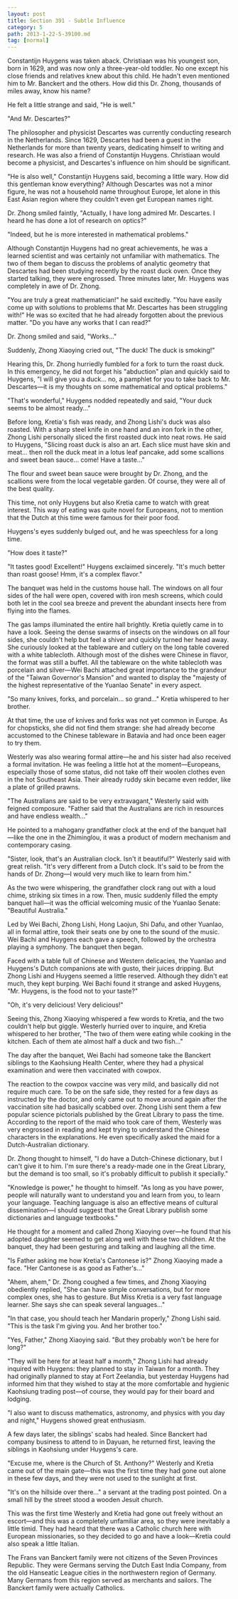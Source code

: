 ```yaml
---
layout: post
title: Section 391 - Subtle Influence
category: 5
path: 2013-1-22-5-39100.md
tag: [normal]
---
```


Constantijn Huygens was taken aback. Christiaan was his youngest son, born in 1629, and was now only a three-year-old toddler. No one except his close friends and relatives knew about this child. He hadn't even mentioned him to Mr. Banckert and the others. How did this Dr. Zhong, thousands of miles away, know his name?

He felt a little strange and said, "He is well."

"And Mr. Descartes?"

The philosopher and physicist Descartes was currently conducting research in the Netherlands. Since 1629, Descartes had been a guest in the Netherlands for more than twenty years, dedicating himself to writing and research. He was also a friend of Constantijn Huygens. Christiaan would become a physicist, and Descartes's influence on him should be significant.

"He is also well," Constantijn Huygens said, becoming a little wary. How did this gentleman know everything? Although Descartes was not a minor figure, he was not a household name throughout Europe, let alone in this East Asian region where they couldn't even get European names right.

Dr. Zhong smiled faintly, "Actually, I have long admired Mr. Descartes. I heard he has done a lot of research on optics?"

"Indeed, but he is more interested in mathematical problems."

Although Constantijn Huygens had no great achievements, he was a learned scientist and was certainly not unfamiliar with mathematics. The two of them began to discuss the problems of analytic geometry that Descartes had been studying recently by the roast duck oven. Once they started talking, they were engrossed. Three minutes later, Mr. Huygens was completely in awe of Dr. Zhong.

"You are truly a great mathematician!" he said excitedly. "You have easily come up with solutions to problems that Mr. Descartes has been struggling with!" He was so excited that he had already forgotten about the previous matter. "Do you have any works that I can read?"

Dr. Zhong smiled and said, "Works..."

Suddenly, Zhong Xiaoying cried out, "The duck! The duck is smoking!"

Hearing this, Dr. Zhong hurriedly fumbled for a fork to turn the roast duck. In this emergency, he did not forget his "abduction" plan and quickly said to Huygens, "I will give you a duck... no, a pamphlet for you to take back to Mr. Descartes—it is my thoughts on some mathematical and optical problems."

"That's wonderful," Huygens nodded repeatedly and said, "Your duck seems to be almost ready..."

Before long, Kretia's fish was ready, and Zhong Lishi's duck was also roasted. With a sharp steel knife in one hand and an iron fork in the other, Zhong Lishi personally sliced the first roasted duck into neat rows. He said to Huygens, "Slicing roast duck is also an art. Each slice must have skin and meat... then roll the duck meat in a lotus leaf pancake, add some scallions and sweet bean sauce... come! Have a taste..."

The flour and sweet bean sauce were brought by Dr. Zhong, and the scallions were from the local vegetable garden. Of course, they were all of the best quality.

This time, not only Huygens but also Kretia came to watch with great interest. This way of eating was quite novel for Europeans, not to mention that the Dutch at this time were famous for their poor food.

Huygens's eyes suddenly bulged out, and he was speechless for a long time.

"How does it taste?"

"It tastes good! Excellent!" Huygens exclaimed sincerely. "It's much better than roast goose! Hmm, it's a complex flavor."

The banquet was held in the customs house hall. The windows on all four sides of the hall were open, covered with iron mesh screens, which could both let in the cool sea breeze and prevent the abundant insects here from flying into the flames.

The gas lamps illuminated the entire hall brightly. Kretia quietly came in to have a look. Seeing the dense swarms of insects on the windows on all four sides, she couldn't help but feel a shiver and quickly turned her head away. She curiously looked at the tableware and cutlery on the long table covered with a white tablecloth. Although most of the dishes were Chinese in flavor, the format was still a buffet. All the tableware on the white tablecloth was porcelain and silver—Wei Bachi attached great importance to the grandeur of the "Taiwan Governor's Mansion" and wanted to display the "majesty of the highest representative of the Yuanlao Senate" in every aspect.

"So many knives, forks, and porcelain... so grand..." Kretia whispered to her brother.

At that time, the use of knives and forks was not yet common in Europe. As for chopsticks, she did not find them strange: she had already become accustomed to the Chinese tableware in Batavia and had once been eager to try them.

Westerly was also wearing formal attire—he and his sister had also received a formal invitation. He was feeling a little hot at the moment—Europeans, especially those of some status, did not take off their woolen clothes even in the hot Southeast Asia. Their already ruddy skin became even redder, like a plate of grilled prawns.

"The Australians are said to be very extravagant," Westerly said with feigned composure. "Father said that the Australians are rich in resources and have endless wealth..."

He pointed to a mahogany grandfather clock at the end of the banquet hall—like the one in the Zhiminglou, it was a product of modern mechanism and contemporary casing.

"Sister, look, that's an Australian clock. Isn't it beautiful?" Westerly said with great relish. "It's very different from a Dutch clock. It's said to be from the hands of Dr. Zhong—I would very much like to learn from him."

As the two were whispering, the grandfather clock rang out with a loud chime, striking six times in a row. Then, music suddenly filled the empty banquet hall—it was the official welcoming music of the Yuanlao Senate: "Beautiful Australia."

Led by Wei Bachi, Zhong Lishi, Hong Laojun, Shi Dafu, and other Yuanlao, all in formal attire, took their seats one by one to the sound of the music. Wei Bachi and Huygens each gave a speech, followed by the orchestra playing a symphony. The banquet then began.

Faced with a table full of Chinese and Western delicacies, the Yuanlao and Huygens's Dutch companions ate with gusto, their juices dripping. But Zhong Lishi and Huygens seemed a little reserved. Although they didn't eat much, they kept burping. Wei Bachi found it strange and asked Huygens, "Mr. Huygens, is the food not to your taste?"

"Oh, it's very delicious! Very delicious!"

Seeing this, Zhong Xiaoying whispered a few words to Kretia, and the two couldn't help but giggle. Westerly hurried over to inquire, and Kretia whispered to her brother, "The two of them were eating while cooking in the kitchen. Each of them ate almost half a duck and two fish..."

The day after the banquet, Wei Bachi had someone take the Banckert siblings to the Kaohsiung Health Center, where they had a physical examination and were then vaccinated with cowpox.

The reaction to the cowpox vaccine was very mild, and basically did not require much care. To be on the safe side, they rested for a few days as instructed by the doctor, and only came out to move around again after the vaccination site had basically scabbed over. Zhong Lishi sent them a few popular science pictorials published by the Great Library to pass the time. According to the report of the maid who took care of them, Westerly was very engrossed in reading and kept trying to understand the Chinese characters in the explanations. He even specifically asked the maid for a Dutch-Australian dictionary.

Dr. Zhong thought to himself, "I do have a Dutch-Chinese dictionary, but I can't give it to him. I'm sure there's a ready-made one in the Great Library, but the demand is too small, so it's probably difficult to publish it specially."

"Knowledge is power," he thought to himself. "As long as you have power, people will naturally want to understand you and learn from you, to learn your language. Teaching language is also an effective means of cultural dissemination—I should suggest that the Great Library publish some dictionaries and language textbooks."

He thought for a moment and called Zhong Xiaoying over—he found that his adopted daughter seemed to get along well with these two children. At the banquet, they had been gesturing and talking and laughing all the time.

"Is Father asking me how Kretia's Cantonese is?" Zhong Xiaoying made a face. "Her Cantonese is as good as Father's..."

"Ahem, ahem," Dr. Zhong coughed a few times, and Zhong Xiaoying obediently replied, "She can have simple conversations, but for more complex ones, she has to gesture. But Miss Kretia is a very fast language learner. She says she can speak several languages..."

"In that case, you should teach her Mandarin properly," Zhong Lishi said. "This is the task I'm giving you. And her brother too."

"Yes, Father," Zhong Xiaoying said. "But they probably won't be here for long?"

"They will be here for at least half a month," Zhong Lishi had already inquired with Huygens: they planned to stay in Taiwan for a month. They had originally planned to stay at Fort Zeelandia, but yesterday Huygens had informed him that they wished to stay at the more comfortable and hygienic Kaohsiung trading post—of course, they would pay for their board and lodging.

"I also want to discuss mathematics, astronomy, and physics with you day and night," Huygens showed great enthusiasm.

A few days later, the siblings' scabs had healed. Since Banckert had company business to attend to in Dayuan, he returned first, leaving the siblings in Kaohsiung under Huygens's care.

"Excuse me, where is the Church of St. Anthony?" Westerly and Kretia came out of the main gate—this was the first time they had gone out alone in these few days, and they were not used to the sunlight at first.

"It's on the hillside over there..." a servant at the trading post pointed. On a small hill by the street stood a wooden Jesuit church.

This was the first time Westerly and Kretia had gone out freely without an escort—and this was a completely unfamiliar area, so they were inevitably a little timid. They had heard that there was a Catholic church here with European missionaries, so they decided to go and have a look—Kretia could also speak a little Italian.

The Frans van Banckert family were not citizens of the Seven Provinces Republic. They were Germans serving the Dutch East India Company, from the old Hanseatic League cities in the northwestern region of Germany. Many Germans from this region served as merchants and sailors. The Banckert family were actually Catholics.